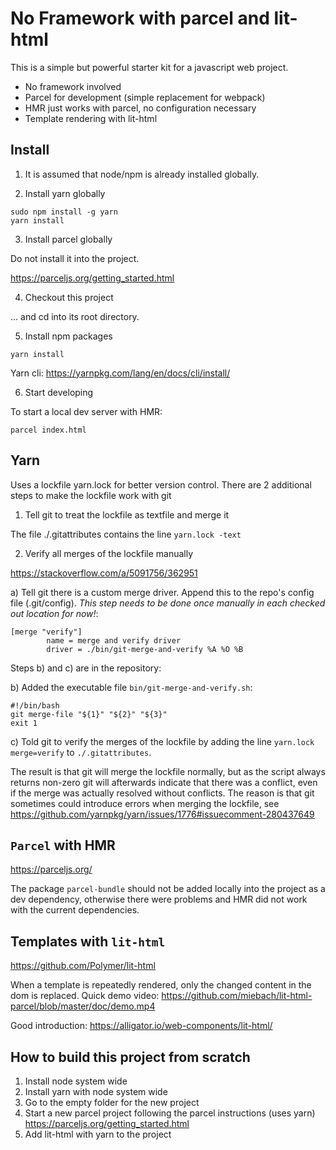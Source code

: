 # No Framework with parcel and lit-html

This is a simple but powerful starter kit for a javascript web project. 

 - No framework involved
 - Parcel for development (simple replacement for webpack)
 - HMR just works with parcel, no configuration necessary
 - Template rendering with lit-html


## Install

1) It is assumed that node/npm is already installed globally.

2) Install yarn globally

```
sudo npm install -g yarn
yarn install
```

3) Install parcel globally

Do not install it into the project.

https://parceljs.org/getting_started.html

4) Checkout this project

... and cd into its root directory.

5) Install npm packages 

```
yarn install
```

Yarn cli: https://yarnpkg.com/lang/en/docs/cli/install/

6) Start developing

To start a local dev server with HMR: 

    parcel index.html

## Yarn 

Uses a lockfile yarn.lock for better version control. 
There are 2 additional steps to make the lockfile work with git

1) Tell git to treat the lockfile as textfile and merge it

The file ./.gitattributes contains the line `yarn.lock -text`

2) Verify all merges of the lockfile manually

https://stackoverflow.com/a/5091756/362951

a) Tell git there is a custom merge driver. Append this to the repo's config file (.git/config).
*This step needs to be done once manually in each checked out location for now!*:

```
[merge "verify"]
        name = merge and verify driver
        driver = ./bin/git-merge-and-verify %A %O %B
```

Steps b) and c) are in the repository:

b) Added the executable file `bin/git-merge-and-verify.sh`:

```
#!/bin/bash
git merge-file "${1}" "${2}" "${3}"
exit 1
```
c) Told git to verify the merges of the lockfile by adding the line `yarn.lock merge=verify` to `./.gitattributes`. 

The result is that git will merge the lockfile normally, but as the script always returns non-zero git will afterwards indicate that there was a conflict, even if the merge was actually resolved without conflicts. The reason is that git sometimes could introduce errors when merging the lockfile, see https://github.com/yarnpkg/yarn/issues/1776#issuecomment-280437649

## `Parcel` with HMR

https://parceljs.org/

The package `parcel-bundle` should not be added locally into the project as a dev dependency, otherwise there were problems and HMR did not work with the current dependencies.


## Templates with `lit-html`

https://github.com/Polymer/lit-html

When a template is repeatedly rendered, only the changed content in the
dom is replaced. Quick demo video: https://github.com/miebach/lit-html-parcel/blob/master/doc/demo.mp4

Good introduction: https://alligator.io/web-components/lit-html/

## How to build this project from scratch

1. Install node system wide
2. Install yarn with node system wide 
3. Go to the empty folder for the new project
4. Start a new parcel project following the parcel instructions (uses yarn) https://parceljs.org/getting_started.html
5. Add lit-html with yarn to the project
